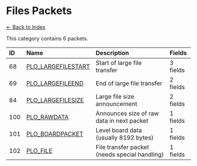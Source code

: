# Files Packets

[← Back to Index](../index.md)

This category contains 6 packets.

| ID | Name | Description | Fields |
|:---|:-----|:------------|:-------|
| 68 | [PLO_LARGEFILESTART](../packets/PLO_LARGEFILESTART.md) | Start of large file transfer | 3 fields |
| 69 | [PLO_LARGEFILEEND](../packets/PLO_LARGEFILEEND.md) | End of large file transfer | 2 fields |
| 84 | [PLO_LARGEFILESIZE](../packets/PLO_LARGEFILESIZE.md) | Large file size announcement | 2 fields |
| 100 | [PLO_RAWDATA](../packets/PLO_RAWDATA.md) | Announces size of raw data in next packet | 1 fields |
| 101 | [PLO_BOARDPACKET](../packets/PLO_BOARDPACKET.md) | Level board data (usually 8192 bytes) | 1 fields |
| 102 | [PLO_FILE](../packets/PLO_FILE.md) | File transfer packet (needs special handling) | 1 fields |
